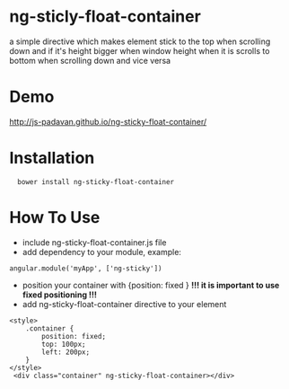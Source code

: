 ng-sticly-float-container
==============
a simple directive which makes element stick to the top when scrolling down and if it's height bigger when window height when it is scrolls to bottom when scrolling down and vice versa

# Demo

http://js-padavan.github.io/ng-sticky-float-container/

# Installation

```
  bower install ng-sticky-float-container
```

# How To Use
- include ng-sticky-float-container.js file
- add dependency to your module, example:
```
angular.module('myApp', ['ng-sticky'])
```
- position your container with {position: fixed } **!!! it is important to use fixed positioning !!!**
- add ng-sticky-float-container directive to your element
```
<style>
    .container {
        position: fixed;
        top: 100px;
        left: 200px;
    }
</style>
 <div class="container" ng-sticky-float-container></div>
